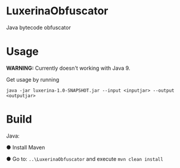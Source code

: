 # LuxerinaObfuscator
Java bytecode obfuscator

# Usage
**WARNING:** Currently doesn't working with Java 9.

Get usage by running

```java -jar luxerina-1.0-SNAPSHOT.jar --input <inputjar> --output <outputjar>```

# Build

Java:

● Install Maven

● Go to: ```..\LuxerinaObfuscator``` and execute ```mvn clean install```
